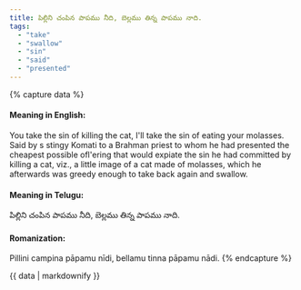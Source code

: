```yaml
---
title: పిల్లిని చంపిన పాపము నీది, బెల్లము తిన్న పాపము నాది.
tags:
  - "take"
  - "swallow"
  - "sin"
  - "said"
  - "presented"
---
```


{% capture data %}
#### Meaning in English:
You take the sin of killing the cat, I'll take the sin of eating your molasses.
Said by s stingy Komati to a Brahman priest to whom he had presented the cheapest possible ofl'ering that would expiate the sin he had committed by killing a cat, viz., a little image of a cat made of molasses, which he afterwards was greedy enough to take back again and swallow.

#### Meaning in Telugu:
పిల్లిని చంపిన పాపము నీది, బెల్లము తిన్న పాపము నాది.

#### Romanization:
Pillini campina pāpamu nīdi, bellamu tinna pāpamu nādi.
{% endcapture %}

{{ data | markdownify }}

